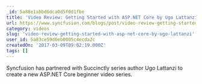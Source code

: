 ```yaml
---
_id: 5a88e1abbd6dca0d5f0d1fbe
title: 'Video Review: Getting Started with ASP.NET Core by Ugo Lattanzi'
url: https://www.syncfusion.com/blogs/post/video-review-getting-started-with-asp-net-core-by-ugo-lattanzi.aspx
category: videos
slug: 'video-review-getting-started-with-asp-net-core-by-ugo-lattanzi'
user_id: 5a83ce59d6eb0005c4ecda2c
createdOn: '2017-03-09T09:02:19.000Z'
tags: []
---
```


Syncfusion has partnered with Succinctly series author Ugo Lattanzi to create a new ASP.NET Core beginner video series.
